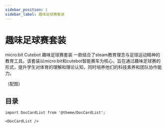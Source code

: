 ```yaml
---
sidebar_position: 1
sidebar_label: 趣味足球赛套装
---
```


# 趣味足球赛套装

micro:bit Cutebot 趣味足球赛套装 一款结合了steam教育理念与足球运动精神的教育工具。该套装以micro:bit和cutebot智能赛车为核心，旨在通过趣味足球赛的形式，提升学生对体育的理解和理论认知，同时培养他们的科技素养和团队协作能力。

（配图）


## 目录

```mdx-code-block
import DocCardList from '@theme/DocCardList';

<DocCardList />
```
